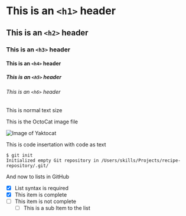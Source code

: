 # This is an `<h1>` header 
## This is an `<h2>` header
### This is an `<h3>` header
#### This is an `<h4>` header
##### This is an `<h5>` header
###### This is an `<h6>` header
This is normal text size


This is the OctoCat image file

![Image of Yaktocat](https://octodex.github.com/images/yaktocat.png)


This is code insertation with code as text

```
$ git init
Initialized empty Git repository in /Users/skills/Projects/recipe-repository/.git/
```


And now to lists in  GitHub

- [x] List syntax is required
- [x] This item is complete
- [ ] This item is not complete
  - [ ] This is a sub Item to the list
